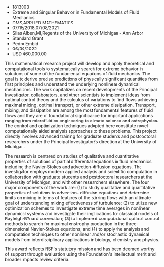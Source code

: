
* 1813003
* Extreme and Singular Behavior in Fundamental Models of Fluid Mechanics
* DMS,APPLIED MATHEMATICS
* 07/15/2018,07/08/2021
* Silas Alben,MI,Regents of the University of Michigan - Ann Arbor
* Standard Grant
* Pedro Embid
* 06/30/2022
* USD 460,000.00

This mathematical research project will develop and apply theoretical and
computational tools to systematically search for extreme behavior in solutions
of some of the fundamental equations of fluid mechanics. The goal is to derive
precise predictions of physically significant quantities from first principles
and understand the underlying nonlinear dynamical mechanisms. The work
capitalizes on recent developments of the Principal Investigator, collaborators,
and other scientists to implement ideas from optimal control theory and the
calculus of variations to find flows achieving maximal mixing, optimal
transport, or other extreme dissipation. Transport, mixing, and dissipation are
among the most fundamental features of fluid flows and they are of foundational
significance for important applications ranging from microfluidics engineering
to climate science and astrophysics. The control and optimization techniques
adopted here constitute novel computationally aided analysis approaches to these
problems. This project directly involves advanced training for graduate students
and postdoctoral researchers under the Principal Investigator?s direction at the
University of Michigan.

The research is centered on studies of qualitative and quantitative properties
of solutions of partial differential equations in fluid mechanics including the
Navier-Stokes and advection-diffusion equations. The investigator employs modern
applied analysis and scientific computation in collaboration with graduate
students and postdoctoral researchers at the University of Michigan, and with
other researchers elsewhere. The four major components of the work are: (1) to
study qualitative and quantitative properties of solutions to advection-
diffusion equations and determine limits on mixing in terms of features of the
stirring flows with an ultimate goal of understanding mixing effectiveness of
turbulence; (2) to utilize new optimization schemes to investigate extreme time
averages in nonlinear dynamical systems and investigate their implications for
classical models of Rayleigh-B?nard convection; (3) to implement computational
optimal control methods to search for maximal enstrophy production in the three-
dimensional Navier-Stokes equations; and (4) to apply the analysis and
computation techniques to other nonlinear and/or stochastic dynamical models
from interdisciplinary applications in biology, chemistry and physics.

This award reflects NSF's statutory mission and has been deemed worthy of
support through evaluation using the Foundation's intellectual merit and broader
impacts review criteria.

